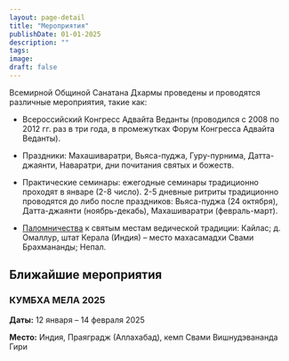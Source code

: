 ```yaml
---
layout: page-detail
title: "Мероприятия"
publishDate: 01-01-2025
description: ""
tags:
image:
draft: false
---
```


 Всемирной Общиной Санатана Дхармы проведены и проводятся различные мероприятия, такие как:

* Всероссийский Конгресс Адвайта Веданты (проводился с 2008 по 2012 гг. раз в три года, в промежутках Форум Конгресса Адвайта Веданты).

* Праздники: Махашиваратри, Вьяса-пуджа, Гуру-пурнима, Датта-джаянти, Наваратри, дни почитания святых и божеств.

* Практические семинары: ежегодные семинары традиционно проходят в январе (2-8 число). 2-5 дневные ритриты традиционно проводятся до либо после праздников: Вьяса-пуджа (24 октября), Датта-джаянти (ноябрь-декабь), Махашиваратри (февраль-март).

* [Паломничества](https://www.advayta.org/zapisatsya-v-palomnichestvo/) к святым местам ведической традиции: Кайлас; д. Омаллур, штат Керала (Индия) – место махасамадхи Свами Брахмананды; Непал.

  
## Ближайшие мероприятия
  
  
### **КУМБХА МЕЛА 2025** 

  
**Даты:** 12 января – 14 февраля 2025

  
**Место:** Индия, Праяградж (Аллахабад), кемп Свами Вишнудэвананда Гири
  
